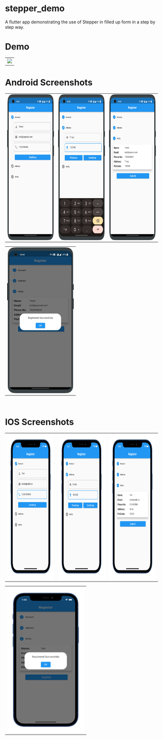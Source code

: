 # stepper_demo

A flutter app demonstrating the use of Stepper in filled up form in a step by step way.


# Demo
  <table>
  <tr>
  <td><img src="https://github.com/MarvelApps-Flutter/stepper_demo/blob/dev/working_demo/.gif" height="480px"></td>
    </tr>
  </table>

# Android Screenshots

<table>
  <tr>
    <td><img src="https://github.com/MarvelApps-Flutter/stepper_demo/blob/dev/screenshots/android/android1.png" height="480px"></td>
    <td><img src="https://github.com/MarvelApps-Flutter/stepper_demo/blob/dev/screenshots/android/android2.png" height="480px"></td>
    <td><img src="https://github.com/MarvelApps-Flutter/stepper_demo/blob/dev/screenshots/android/android3.png" height="480px"></td>
  </tr>
 </table>
 
 <table>
  <tr>
    <td><img src="https://github.com/MarvelApps-Flutter/stepper_demo/blob/dev/screenshots/android/android4.png" height="480px"></td>
  </tr>
 </table>


</br>

# IOS Screenshots

<table>
  <tr>
    <td><img src="https://github.com/MarvelApps-Flutter/stepper_demo/blob/dev/screenshots/ios/ios1.png" height="480px"></td>
    <td><img src="https://github.com/MarvelApps-Flutter/stepper_demo/blob/dev/screenshots/ios/ios2.png" height="480px"></td>
    <td><img src="https://github.com/MarvelApps-Flutter/stepper_demo/blob/dev/screenshots/ios/ios3.png" height="480px"></td>
  </tr>
 </table>
 
 <table>
  <tr>
    <td><img src="https://github.com/MarvelApps-Flutter/stepper_demo/blob/dev/screenshots/ios/ios4.png" height="480px"></td>
  </tr>
 </table>


